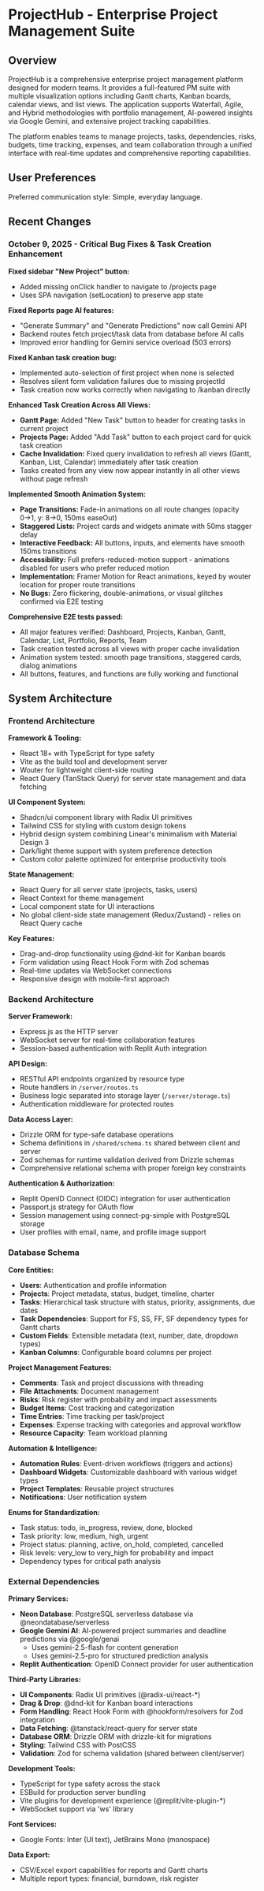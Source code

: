 # ProjectHub - Enterprise Project Management Suite

## Overview

ProjectHub is a comprehensive enterprise project management platform designed for modern teams. It provides a full-featured PM suite with multiple visualization options including Gantt charts, Kanban boards, calendar views, and list views. The application supports Waterfall, Agile, and Hybrid methodologies with portfolio management, AI-powered insights via Google Gemini, and extensive project tracking capabilities.

The platform enables teams to manage projects, tasks, dependencies, risks, budgets, time tracking, expenses, and team collaboration through a unified interface with real-time updates and comprehensive reporting capabilities.

## User Preferences

Preferred communication style: Simple, everyday language.

## Recent Changes

### October 9, 2025 - Critical Bug Fixes & Task Creation Enhancement

**Fixed sidebar "New Project" button:**
- Added missing onClick handler to navigate to /projects page
- Uses SPA navigation (setLocation) to preserve app state

**Fixed Reports page AI features:**
- "Generate Summary" and "Generate Predictions" now call Gemini API
- Backend routes fetch project/task data from database before AI calls
- Improved error handling for Gemini service overload (503 errors)

**Fixed Kanban task creation bug:**
- Implemented auto-selection of first project when none is selected
- Resolves silent form validation failures due to missing projectId
- Task creation now works correctly when navigating to /kanban directly

**Enhanced Task Creation Across All Views:**
- **Gantt Page:** Added "New Task" button to header for creating tasks in current project
- **Projects Page:** Added "Add Task" button to each project card for quick task creation
- **Cache Invalidation:** Fixed query invalidation to refresh all views (Gantt, Kanban, List, Calendar) immediately after task creation
- Tasks created from any view now appear instantly in all other views without page refresh

**Implemented Smooth Animation System:**
- **Page Transitions:** Fade-in animations on all route changes (opacity 0→1, y: 8→0, 150ms easeOut)
- **Staggered Lists:** Project cards and widgets animate with 50ms stagger delay
- **Interactive Feedback:** All buttons, inputs, and elements have smooth 150ms transitions
- **Accessibility:** Full prefers-reduced-motion support - animations disabled for users who prefer reduced motion
- **Implementation:** Framer Motion for React animations, keyed by wouter location for proper route transitions
- **No Bugs:** Zero flickering, double-animations, or visual glitches confirmed via E2E testing

**Comprehensive E2E tests passed:**
- All major features verified: Dashboard, Projects, Kanban, Gantt, Calendar, List, Portfolio, Reports, Team
- Task creation tested across all views with proper cache invalidation
- Animation system tested: smooth page transitions, staggered cards, dialog animations
- All buttons, features, and functions are fully working and functional

## System Architecture

### Frontend Architecture

**Framework & Tooling:**
- React 18+ with TypeScript for type safety
- Vite as the build tool and development server
- Wouter for lightweight client-side routing
- React Query (TanStack Query) for server state management and data fetching

**UI Component System:**
- Shadcn/ui component library with Radix UI primitives
- Tailwind CSS for styling with custom design tokens
- Hybrid design system combining Linear's minimalism with Material Design 3
- Dark/light theme support with system preference detection
- Custom color palette optimized for enterprise productivity tools

**State Management:**
- React Query for all server state (projects, tasks, users)
- React Context for theme management
- Local component state for UI interactions
- No global client-side state management (Redux/Zustand) - relies on React Query cache

**Key Features:**
- Drag-and-drop functionality using @dnd-kit for Kanban boards
- Form validation using React Hook Form with Zod schemas
- Real-time updates via WebSocket connections
- Responsive design with mobile-first approach

### Backend Architecture

**Server Framework:**
- Express.js as the HTTP server
- WebSocket server for real-time collaboration features
- Session-based authentication with Replit Auth integration

**API Design:**
- RESTful API endpoints organized by resource type
- Route handlers in `/server/routes.ts`
- Business logic separated into storage layer (`/server/storage.ts`)
- Authentication middleware for protected routes

**Data Access Layer:**
- Drizzle ORM for type-safe database operations
- Schema definitions in `/shared/schema.ts` shared between client and server
- Zod schemas for runtime validation derived from Drizzle schemas
- Comprehensive relational schema with proper foreign key constraints

**Authentication & Authorization:**
- Replit OpenID Connect (OIDC) integration for user authentication
- Passport.js strategy for OAuth flow
- Session management using connect-pg-simple with PostgreSQL storage
- User profiles with email, name, and profile image support

### Database Schema

**Core Entities:**
- **Users**: Authentication and profile information
- **Projects**: Project metadata, status, budget, timeline, charter
- **Tasks**: Hierarchical task structure with status, priority, assignments, due dates
- **Task Dependencies**: Support for FS, SS, FF, SF dependency types for Gantt charts
- **Custom Fields**: Extensible metadata (text, number, date, dropdown types)
- **Kanban Columns**: Configurable board columns per project

**Project Management Features:**
- **Comments**: Task and project discussions with threading
- **File Attachments**: Document management
- **Risks**: Risk register with probability and impact assessments
- **Budget Items**: Cost tracking and categorization
- **Time Entries**: Time tracking per task/project
- **Expenses**: Expense tracking with categories and approval workflow
- **Resource Capacity**: Team workload planning

**Automation & Intelligence:**
- **Automation Rules**: Event-driven workflows (triggers and actions)
- **Dashboard Widgets**: Customizable dashboard with various widget types
- **Project Templates**: Reusable project structures
- **Notifications**: User notification system

**Enums for Standardization:**
- Task status: todo, in_progress, review, done, blocked
- Task priority: low, medium, high, urgent
- Project status: planning, active, on_hold, completed, cancelled
- Risk levels: very_low to very_high for probability and impact
- Dependency types for critical path analysis

### External Dependencies

**Primary Services:**
- **Neon Database**: PostgreSQL serverless database via @neondatabase/serverless
- **Google Gemini AI**: AI-powered project summaries and deadline predictions via @google/genai
  - Uses gemini-2.5-flash for content generation
  - Uses gemini-2.5-pro for structured prediction analysis
- **Replit Authentication**: OpenID Connect provider for user authentication

**Third-Party Libraries:**
- **UI Components**: Radix UI primitives (@radix-ui/react-*)
- **Drag & Drop**: @dnd-kit for Kanban board interactions
- **Form Handling**: React Hook Form with @hookform/resolvers for Zod integration
- **Data Fetching**: @tanstack/react-query for server state
- **Database ORM**: Drizzle ORM with drizzle-kit for migrations
- **Styling**: Tailwind CSS with PostCSS
- **Validation**: Zod for schema validation (shared between client/server)

**Development Tools:**
- TypeScript for type safety across the stack
- ESBuild for production server bundling
- Vite plugins for development experience (@replit/vite-plugin-*)
- WebSocket support via 'ws' library

**Font Services:**
- Google Fonts: Inter (UI text), JetBrains Mono (monospace)

**Data Export:**
- CSV/Excel export capabilities for reports and Gantt charts
- Multiple report types: financial, burndown, risk register